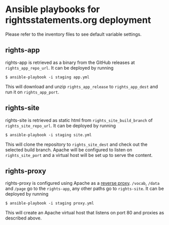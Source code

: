 # Ansible playbooks for rightsstatements.org deployment

Please refer to the inventory files to see default variable settings.

## rights-app
rights-app is retrieved as a binary from the GitHub releases at `rights_app_repo_url`. It can be deployed by running

    $ ansible-playbook -i staging app.yml

This will download and unzip `rights_app_release` to `rights_app_dest` and run it on `rights_app_port`.

## rights-site
rights-site is retrieved as static html from `rights_site_build_branch` of `rights_site_repo_url`. It can be deployed by running

    $ ansible-playbook -i staging site.yml

This will clone the repository to `rights_site_dest` and check out the selected build branch. Apache will be configured to listen on `rights_site_port` and a virtual host will be set up to serve the content.

## rights-proxy
rights-proxy is configured using Apache as a [reverse proxy](http://httpd.apache.org/docs/2.2/mod/mod_proxy.html#forwardreverse). `/vocab`, `/data` and `/page` go to the `rights-app`, any other paths go to `rights-site`. It can be deployed by running

    $ ansible-playbook -i staging proxy.yml

This will create an Apache virtual host that listens on port 80 and proxies as described above.

